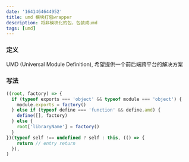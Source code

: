 ```yaml
---
date: '1641464644952'
title: umd 模块打包wrapper
description: 将非模块化的包，包装成umd
tags: [umd]
---
```

### 定义
UMD (Universal Module Definition), 希望提供一个前后端跨平台的解决方案

### 写法
```javascript
((root, factory) => {
  if (typeof exports === 'object' && typeof module === 'object') {
    module.exports = factory()
  } else if (typeof define === 'function' && define.amd) {
    define([], factory)
  } else {
    root['libraryName'] = factory()
  }
})(typeof self !== undefined ? self : this, (() => {
    return // entry return
  }),
)
```

